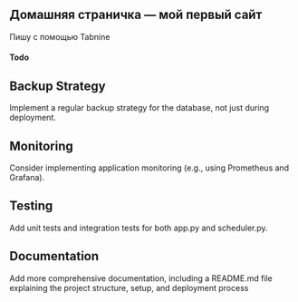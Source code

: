 ## Домашняя страничка — мой первый сайт
Пишу с помощью Tabnine

#### Todo

## Backup Strategy
Implement a regular backup strategy for the database, not just during deployment.

## Monitoring
Consider implementing application monitoring (e.g., using Prometheus and Grafana).

## Testing
Add unit tests and integration tests for both app.py and scheduler.py.


## Documentation
Add more comprehensive documentation, including a README.md file explaining the project structure, setup, and deployment process